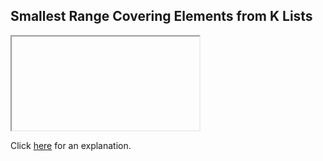 ##  Smallest Range Covering Elements from K Lists 

<iframe></iframe>

Click [here](Explanation.md) for an explanation.

